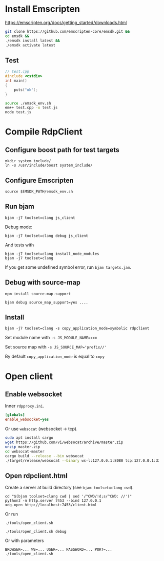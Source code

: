 # Install Emscripten

https://emscripten.org/docs/getting_started/downloads.html

```sh
git clone https://github.com/emscripten-core/emsdk.git &&
cd emsdk &&
./emsdk install latest &&
./emsdk activate latest
```
<!-- version: 12.9.1 -->

## Test

```cpp
// test.cpp
#include <cstdio>
int main()
{
    puts("ok");
}
```

```bash
source ./emsdk_env.sh
em++ test.cpp -o test.js
node test.js
```


# Compile RdpClient

## Configure boost path for test targets

    mkdir system_include/
    ln -s /usr/include/boost system_include/

## Configure Emscripten

    source $EMSDK_PATH/emsdk_env.sh

## Run bjam

    bjam -j7 toolset=clang js_client

Debug mode:

    bjam -j7 toolset=clang debug js_client

And tests with

    bjam -j7 toolset=clang install_node_modules
    bjam -j7 toolset=clang

If you get some undefined symbol error, run `bjam targets.jam`.

## Debug with source-map

    npm install source-map-support

    bjam debug source_map_support=yes ....


## Install

    bjam -j7 toolset=clang -s copy_application_mode=symbolic rdpclient

Set module name with `-s JS_MODULE_NAME=xxx`

Set source map with `-s JS_SOURCE_MAP='prefix//'`

By default `copy_application_mode` is equal to `copy`


# Open client

## Enable websocket

Inner `rdpproxy.ini`.

```ini
[globals]
enable_websocket=yes
```

Or use `websocat` (websocket -> tcp).

```bash
sudo apt install cargo
wget https://github.com/vi/websocat/archive/master.zip
unzip master.zip
cd websocat-master
cargo build --release --bin websocat
./target/release/websocat --binary ws-l:127.0.0.1:8080 tcp:127.0.0.1:3389
```

## Open rdpclient.html

Create a server at build directory (see `bjam toolset=clang cwd`).

    cd "$(bjam toolset=clang cwd | sed '/^CWD/!d;s/^CWD: //')"
    python3 -m http.server 7453 --bind 127.0.0.1
    xdg-open http://localhost:7453/client.html

Or run

    ./tools/open_client.sh

    ./tools/open_client.sh debug

Or with parameters

    BROWSER=... WS=... USER=... PASSWORD=... PORT=... ./tools/open_client.sh
